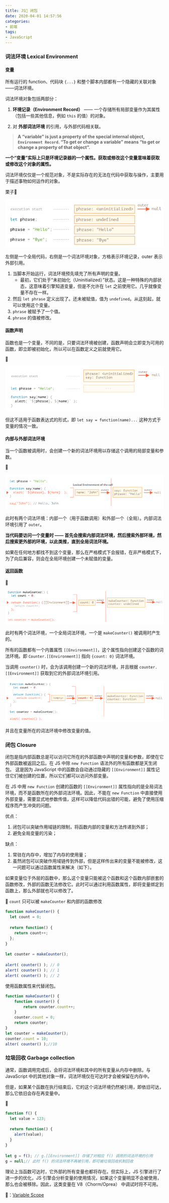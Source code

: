 ```yaml
---
title: JS📝 闭包
date: 2020-04-01 14:57:56
categories:
- 前端
tags: 
- JavaScript
---
```


### 词法环境 Lexical Environment

#### 变量

所有运行的 function、代码块 `{...}` 和整个脚本内部都有一个隐藏的关联对象——词法环境。

词法环境对象包括两部分：

1. **环境记录（Environment Record）** —— 一个存储所有局部变量作为其属性（包括一些其他信息，例如 `this` 的值）的对象。

2. 对 **外部词法环境** 的引用，与外部代码相关联。

> **A “variable” is just a property of the special internal object, `Environment Record`. “To get or change a variable” means “to get or change a property of that object”.**

**一个“变量”实际上只是环境记录器的一个属性。获取或修改这个变量意味着获取或修改这个对象的属性。**

词法环境仅仅是一个规范对象，不是实际存在的无法在代码中获取与操作，主要用于描述事物如何运作的对象。

栗子🌰

![image-20200327142245809](./JS-闭包/image-20200327142245809.png)

左侧是一个全局代码，右侧是一个词法环境对象，方格表示环境记录，outer 表示外部引用。

1. 当脚本开始运行，词法环境预先填充了所有声明的变量。
   - 最初，它们处于“未初始化（Uninitialized）”状态。这是一种特殊的内部状态，这意味着引擎知道变量，但是不允许在 `let` 之前使用它。几乎就像变量不存在一样。
2. 然后 `let phrase` 定义出现了。还未被赋值，值为 `undefined`。从这刻起，就可以使用这个变量。
3. `phrase` 被赋予了一个值。
4. `phrase` 的值被修改。

#### 函数声明

函数也是一个变量，不同的是，只要词法环境被创建，函数声明会立即变为可用的函数，即立即被初始化，所以可以在函数定义之前就使用它。

🌰

![image-20200327143723405](./JS-闭包/image-20200327143723405.png)

但这不适用于函数表达式的形式，即  `let say = function(name)...` 这种方式于变量的情况一致。

#### 内部与外部词法环境

当一个函数被调用时，会创建一个新的词法环境用以存储这个调用的局部变量和参数。

🌰

![image-20200327144351451](./JS-闭包/image-20200327144351451.png)

此时有两个词法环境：内部一个（用于函数调用）和外部一个（全局）。内部词法环境引用了 `outer`。

**当代码要访问一个变量时 —— 首先会搜索内部词法环境，然后搜索外部环境，然后搜索更外部的环境，以此类推，直到全局词法环境。**

如果在任何地方都找不到这个变量，那么在严格模式下会报错，在非严格模式下，为了向后兼容，则会在全局环境创建一个未赋值的变量。

#### 返回函数

🌰

![image-20200327145816027](./JS-闭包/image-20200327145816027.png)

此时有两个词法环境，一个全局词法环境，一个是 `makeCounter()` 被调用时产生的。

所有的函数都有一个内置属性 `[[Environment]]`，这个属性指向创建这个函数的词法环境。即 `Counter.[[Environment]]` 指向 `{count: 0}` 词法环境。

当调用 `counter()` 时，会为该调用创建一个新的词法环境，并且根据 `counter.[[Environment]]` 获取到它的外部词法环境引用。

![image-20200327153244764](./JS-闭包/image-20200327153244764.png)

并且在变量所在的词法环境中修改变量的值。

### 闭包 Closure

闭包是指内部函数总是可以访问它所在的外部函数中声明的变量和参数，即使在它外部函数被返回之后。在 JS 中除 `new Function` 语法外的所有函数都是天生闭包。 这是因为 JavaScript 中的函数会自动通过隐藏的 `[[Environment]]` 属性记住它们被创建的位置，所以它们都可以访问外部变量。

在 JS 中用 `new Function` 创建的函数的 `[[Environment]]` 属性指向的是全局词法环境，而不是函数所在的外部词法环境。因此，不能在 `new Function` 中直接使用外部变量，需要显式地参数传值，这样可以降低代码出错的可能，避免了使用压缩程序而产生冲突的问题。

优点：

1. 闭包可以突破作用域链的限制，将函数内部的变量和方法传递到外部；
2. 避免全局变量的污染；

缺点：

1. 常驻在内存中，增加了内存的使用量；
2. 虽然闭包可以突破作用域链传到外部，但是这样传出来的变量不能被修改，这一问题可以通过函数属性来解决（如下）。

如果变量位于外层的函数中，那么这个变量只能被这个函数和这个函数内部嵌套的函数修改，外部的函数无法修改它。此时可以通过利用函数属性，即将变量绑定到函数上，那么外部就也可以修改了。

🌰 `count` 只可以被 `makeCounter` 和内部的函数修改

```javascript
function makeCounter() {
  let count = 0;

  return function() {
    return count++;
  };
}

let counter = makeCounter();

alert( counter() ); // 0
alert( counter() ); // 1
alert( counter() ); // 2
```

使用函数属性来代替闭包。

``` js
function makeCounter() {
    function counter() {
        return counter.count++;
    }
    counter.count = 0;
    return counter;
}
let counter = makeCounter();
counter.count = 10;
alter( counter() );//10
```

### 垃圾回收 Garbage collection

通常，函数调用完成后，会将词法环境和其中的所有变量从内存中删除。与 JavaScript 中的其他对象一样，词法环境仅在可达时才会被保留在内存中。

但是，如果某个函数在执行结束后，它的这个词法环境仍然被引用，即依旧可达，那么它依旧会存在再变量中。

🌰

```javascript
function f() {
  let value = 123;

  return function() {
    alert(value);
  }
}

let g = f(); // g.[[Environment]] 存储了对相应 f() 调用的词法环境的引用
g = null;// 此时 f() 的词法环境不再被引用，即可被垃圾回收机制回收
```

理论上当函数可达时，它外部的所有变量也都将存在。但实际上，JS 引擎进行了进一步的优化，JS 引擎会分析变量的使用情况，如果这个变量明显不会被使用，那么也会被移除。因此，这类变量在 V8（Chorm/Oprea） 中调试时将不可用。



📖：[Variable Scope](https://javascript.info/closure)

